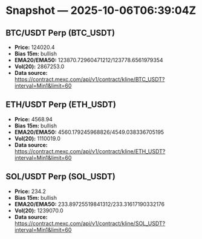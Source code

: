 # Snapshot — 2025-10-06T06:39:04Z

## BTC/USDT Perp (BTC_USDT)
- **Price:** 124020.4
- **Bias 15m:** bullish
- **EMA20/EMA50:** 123870.72960471212/123778.6561979354
- **Vol(20):** 2867253.0
- **Data source:** https://contract.mexc.com/api/v1/contract/kline/BTC_USDT?interval=Min1&limit=60

## ETH/USDT Perp (ETH_USDT)
- **Price:** 4568.94
- **Bias 15m:** bullish
- **EMA20/EMA50:** 4560.179245968826/4549.038336705195
- **Vol(20):** 1110019.0
- **Data source:** https://contract.mexc.com/api/v1/contract/kline/ETH_USDT?interval=Min1&limit=60

## SOL/USDT Perp (SOL_USDT)
- **Price:** 234.2
- **Bias 15m:** bullish
- **EMA20/EMA50:** 233.89725519841312/233.31617190332176
- **Vol(20):** 1239070.0
- **Data source:** https://contract.mexc.com/api/v1/contract/kline/SOL_USDT?interval=Min1&limit=60
